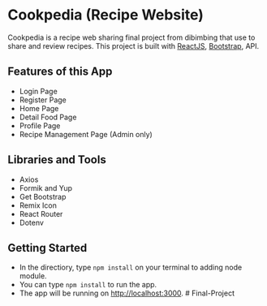 # Cookpedia (Recipe Website)

Cookpedia is a recipe web sharing final project from dibimbing that use to share and review recipes. This project is built with [ReactJS](https://reactjs.org/), [Bootstrap](https://getbootstrap.com/), API.

## Features of this App

- Login Page
- Register Page
- Home Page
- Detail Food Page
- Profile Page
- Recipe Management Page (Admin only)

## Libraries and Tools

- Axios
- Formik and Yup
- Get Bootstrap
- Remix Icon
- React Router
- Dotenv

## Getting Started

- In the directiory, type `npm install` on your terminal to adding node module.
- You can type `npm install` to run the app.
- The app will be running on [http://localhost:3000](http://localhost:3000).
#   F i n a l - P r o j e c t  
 